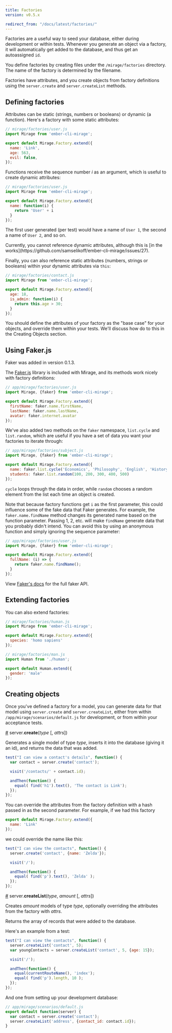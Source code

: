 ```yaml
---
title: Factories
version: v0.5.x

redirect_from: "/docs/latest/factories/"
---
```


Factories are a useful way to seed your database, either during development or within tests. Whenever you generate an object via a factory, it will automatically get added to the database, and thus get an autoassigned `id`.

You define factories by creating files under the `/mirage/factories` directory. The name of the factory is determined by the filename.

Factories have attributes, and you create objects from factory definitions using the `server.create` and `server.createList` methods.

## Defining factories

Attributes can be static (strings, numbers or booleans) or dynamic (a function). Here's a factory with some static attributes:

```js
// mirage/factories/user.js
import Mirage from 'ember-cli-mirage';

export default Mirage.Factory.extend({
  name: 'Link',
  age: 563,
  evil: false,
});
```

Functions receive the sequence number *i* as an argument, which is useful to create dynamic attributes:

```js
// mirage/factories/user.js
import Mirage from 'ember-cli-mirage';

export default Mirage.Factory.extend({
  name: function(i) {
    return 'User' + i
  }
});
```

The first user generated (per test) would have a name of `User 1`, the second a name of `User 2`, and so on.

<aside class='Docs-page__aside'>
  <p>Currently, you cannot reference dynamic attributes, although this is [in the works](https://github.com/samselikoff/ember-cli-mirage/issues/27).</p>
</aside>

Finally, you can also reference static attributes (numbers, strings or booleans) within your dynamic attributes via `this`:

```js
// mirage/factories/contact.js
import Mirage from 'ember-cli-mirage';

export default Mirage.Factory.extend({
  age: 18,
  is_admin: function(i) {
    return this.age > 30;
  }
});
```

You should define the attributes of your factory as the "base case" for your objects, and override them within your tests. We'll discuss how do to this in the Creating Objects section.

## Using Faker.js

<aside class='Docs-page__aside'>
  <p>Faker was added in version 0.1.3.</p>
</aside>

The [Faker.js](https://github.com/marak/Faker.js/) library is included with Mirage, and its methods work nicely with factory definitions:

```js
// app/mirage/factories/user.js
import Mirage, {faker} from 'ember-cli-mirage';

export default Mirage.Factory.extend({
  firstName: faker.name.firstName,
  lastName: faker.name.lastName,
  avatar: faker.internet.avatar
});
```

We've also added two methods on the `faker` namespace, `list.cycle` and `list.random`, which are useful if you have a set of data you want your factories to iterate through:

```js
// app/mirage/factories/subject.js
import Mirage, {faker} from 'ember-cli-mirage';

export default Mirage.Factory.extend({
  name: faker.list.cycle('Economics', 'Philosophy', 'English', 'History', 'Mathematics'),
  students: faker.list.random(100, 200, 300, 400, 500)
});
```

`cycle` loops through the data in order, while `random` chooses a random element from the list each time an object is created.

Note that because factory functions get `i` as the first parameter, this could influence some of the fake data that Faker generates. For example, the `faker.name.findName` method changes its generated name based on the function parameter. Passing 1, 2, etc. will make `findName` generate data that you probably didn't intend. You can avoid this by using an anonymous function and simply ignoring the sequence parameter:

```js
// app/mirage/factories/user.js
import Mirage, {faker} from 'ember-cli-mirage';

export default Mirage.Factory.extend({
  fullName: (i) => {
    return faker.name.findName();
  }
});
```

View [Faker's docs](https://github.com/marak/Faker.js/) for the full faker API.

## Extending factories

You can also extend factories:

```js
// mirage/factories/human.js
import Mirage from 'ember-cli-mirage';

export default Mirage.Factory.extend({
  species: 'homo sapiens'
});

// mirage/factories/man.js
import Human from './human';

export default Human.extend({
  gender: 'male'
});
```

## Creating objects

Once you've defined a factory for a model, you can generate data for that model using `server.create` and `server.createList`, either from within `/app/mirage/scenarios/default.js` for development, or from within your acceptance tests.

<a name="create" href="#create">#</a> server.<b>create</b>(<i>type</i> [, <i>attrs</i>])

Generates a single model of type *type*, inserts it into the database (giving it an id), and returns the data that was
added.

```js
test("I can view a contact's details", function() {
  var contact = server.create('contact');

  visit('/contacts/' + contact.id);

  andThen(function() {
    equal( find('h1').text(), 'The contact is Link');
  });
});
```

You can override the attributes from the factory definition with a
hash passed in as the second parameter. For example, if we had this factory

```js
export default Mirage.Factory.extend({
  name: 'Link'
});
```

we could override the name like this:

```js
test("I can view the contacts", function() {
  server.create('contact', {name: 'Zelda'});

  visit('/');

  andThen(function() {
    equal( find('p').text(), 'Zelda' );
  });
});
```

<a name="createList" href="#createList">#</a> server.<b>createList</b>(<i>type</i>, <i>amount</i> [, <i>attrs</i>])

Creates *amount* models of type *type*, optionally overriding the attributes from the factory with *attrs*.

Returns the array of records that were added to the database.

Here's an example from a test:

```js
test("I can view the contacts", function() {
  server.createList('contact', 5);
  var youngContacts = server.createList('contact', 5, {age: 15});

  visit('/');

  andThen(function() {
    equal(currentRouteName(), 'index');
    equal( find('p').length, 10 );
  });
});
```

And one from setting up your development database:

```js
// app/mirage/scenarios/default.js
export default function(server) {
  var contact = server.create('contact');
  server.createList('address', {contact_id: contact.id});
}
```
